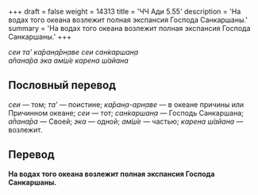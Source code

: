 +++
draft = false
weight = 14313
title = 'ЧЧ Ади 5.55'
description = 'На водах того океана возлежит полная экспансия Господа Санкаршаны.'
summary = 'На водах того океана возлежит полная экспансия Господа Санкаршаны.'
+++

_сеи та’ ка̄ран̣а̄рн̣аве сеи сан̇каршан̣а  
а̄пана̄ра эка ам̇ш́е карена ш́айана_

## Пословный перевод

_сеи_ — том; _та’_ — поистине; _ка̄ран̣а_\-_арн̣аве_ — в океане причины или Причинном океане; _сеи_ — тот; _сан̇каршан̣а_ — Господь Санкаршана; _а̄пана̄ра_ — Своей; _эка_ — одной; _ам̇ш́е_ — частью; _карена_ _ш́айана_ — возлежит.

## Перевод

**На водах того океана возлежит полная экспансия Господа Санкаршаны.**
